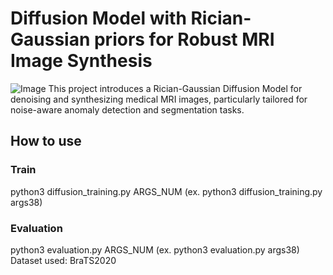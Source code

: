 # Diffusion Model with Rician-Gaussian priors for Robust MRI Image Synthesis
![Image](https://github.com/user-attachments/assets/27c71f14-a97b-4f25-968f-6de151a68007)
This project introduces a Rician-Gaussian Diffusion Model for denoising and synthesizing medical MRI images, particularly tailored for noise-aware anomaly detection and segmentation tasks.
## How to use
### Train
python3 diffusion_training.py ARGS_NUM (ex. python3 diffusion_training.py args38)
### Evaluation
python3 evaluation.py ARGS_NUM (ex. python3 evaluation.py args38)
Dataset used: BraTS2020
